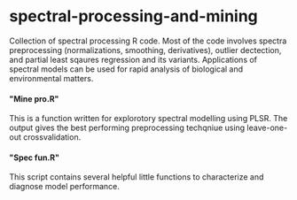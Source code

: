 # spectral-processing-and-mining
Collection of spectral processing R code. Most of the code involves spectra preprocessing (normalizations, smoothing, derivatives), outlier dectection, and partial least sqaures regression and its variants. Applications of spectral models can be used for rapid analysis of biological and environmental matters. 

#### "Mine pro.R" 
This is a function written for explorotory spectral modelling using PLSR. The output gives the best performing preprocessing techqniue using leave-one-out crossvalidation. 

#### "Spec fun.R"
This script contains several helpful little functions to characterize and diagnose model performance.
